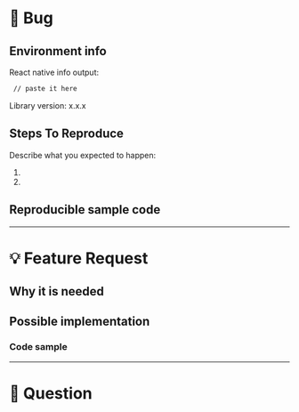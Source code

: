 <!--
  Hello there!
  Thanks for opening this issue - in order to help us help you, please
  fill one of the 3 selections based on the core reason for opening it:
  - BUG
  - FEATURE REQUEST
  - QUESTION

  And remove the other two.

  Remember that by following the template, you can really speed up
  the overall process!

  Issues that will be opened without following anything from the template may
  be closed right away, so please take the time to provide the necessary info.
-->

# 🐛 Bug

<!--
  Please provide a clear and concise description of what the bug is.
  Include screenshots if needed.
  Please test using the latest release of the library, as maybe said bug has been already fixed.
-->

## Environment info

<!--
  Run `react-native info` in your terminal and copy the results here. Also, include the *precise* version number of this library that you are using in the project
-->

React native info output:

```bash
 // paste it here
```

Library version: x.x.x

## Steps To Reproduce

<!--
 Issues without reproduction steps or code are likely to stall.
-->

Describe what you expected to happen:

1.

2.

## Reproducible sample code

<!--
 Please add to your issue a repro, a fresh codebase with the minimal changes so that the bug can be tested in isolation
-->

---

# 💡 Feature Request

<!--
  This issue should serve for you to present or pitch an idea to the maintainers - but remember that it would be better if you were to submit a PR instead 🤗
-->

## Why it is needed

<!--
  Please tell us a bit more of why you want this feature to be added, what's its origin
-->

## Possible implementation

<!--
  It really helps if you could describe from a technical POV how this new feature would work, which code it rely on, etc
-->

### Code sample

<!--
  Please show how the new code could work, if doable
-->

---

# 🤔 Question

<!--
  Before submitting it, please ensure that this was not already asked in another issue, or on StackOverflow. Ideally, you should always refer to StackOverflow first.

  This issue should serve for you to ask a question about the library to the maintainers and other fellow developers - remember that even if the issue gets closed, the conversation can move forward 🤗
  Also, ideally this issue should culminate in a PR to the documentation for this library so that future developers will have that doubt cleared.
-->
